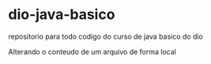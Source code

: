 # dio-java-basico
repositorio para todo codigo do curso de java basico do dio

Alterando o conteudo de um arquivo de forma local